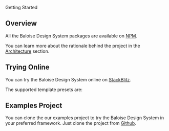 <bal-doc-banner id="anchor--development-getting-started--page" subtitle="Development">Getting Started</bal-doc-banner>

## Overview

All the Baloise Design System packages are available on [NPM](https://www.npmjs.com/).

You can learn more about the rationale behind the project in the [Architecture](?path=/docs/design-system--page#architecture) section.

## Trying Online

You can try the Baloise Design System online on [StackBlitz](https://stackblitz.com/edit/baloise-design-system).

The supported template presets are:

<bal-button-group>
<bal-doc-stackblitz framework="angular" visible label="Angular"></bal-doc-stackblitz>
<bal-doc-stackblitz framework="react" visible label="React"></bal-doc-stackblitz>
<bal-doc-stackblitz framework="html" visible label="HTML + JavaScript"></bal-doc-stackblitz>
</bal-button-group>

## Examples Project

You can clone the our examples project to try the Baloise Design System in your preferred framework. 
Just clone the project from [Github](https://github.com/baloise/design-system-examples).
